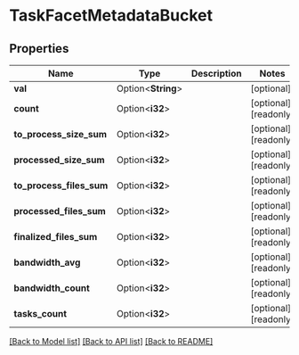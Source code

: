 # TaskFacetMetadataBucket

## Properties

Name | Type | Description | Notes
------------ | ------------- | ------------- | -------------
**val** | Option<**String**> |  | [optional]
**count** | Option<**i32**> |  | [optional][readonly]
**to_process_size_sum** | Option<**i32**> |  | [optional][readonly]
**processed_size_sum** | Option<**i32**> |  | [optional][readonly]
**to_process_files_sum** | Option<**i32**> |  | [optional][readonly]
**processed_files_sum** | Option<**i32**> |  | [optional][readonly]
**finalized_files_sum** | Option<**i32**> |  | [optional][readonly]
**bandwidth_avg** | Option<**i32**> |  | [optional][readonly]
**bandwidth_count** | Option<**i32**> |  | [optional][readonly]
**tasks_count** | Option<**i32**> |  | [optional][readonly]

[[Back to Model list]](../README.md#documentation-for-models) [[Back to API list]](../README.md#documentation-for-api-endpoints) [[Back to README]](../README.md)


